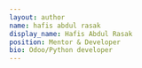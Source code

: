 ```yaml
---
layout: author
name: hafis abdul rasak
display_name: Hafis Abdul Rasak
position: Mentor & Developer
bio: Odoo/Python developer
---
```

